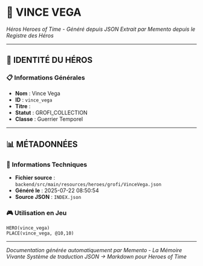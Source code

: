 # 🏹 **VINCE VEGA**


*Héros Heroes of Time - Généré depuis JSON*
*Extrait par Memento depuis le Registre des Héros*

---

## 🎯 **IDENTITÉ DU HÉROS**

### 📋 **Informations Générales**
- **Nom** : Vince Vega
- **ID** : `vince_vega`
- **Titre** : 
- **Statut** : GROFI_COLLECTION
- **Classe** : Guerrier Temporel


---

## 📊 **MÉTADONNÉES**

### 🔧 **Informations Techniques**
- **Fichier source** : `backend/src/main/resources/heroes/grofi/VinceVega.json`
- **Généré le** : 2025-07-22 08:50:54
- **Source JSON** : `INDEX.json`

### 🎮 **Utilisation en Jeu**
```hots
HERO(vince_vega)
PLACE(vince_vega, @10,10)
```

---

*Documentation générée automatiquement par Memento - La Mémoire Vivante*
*Système de traduction JSON → Markdown pour Heroes of Time*
